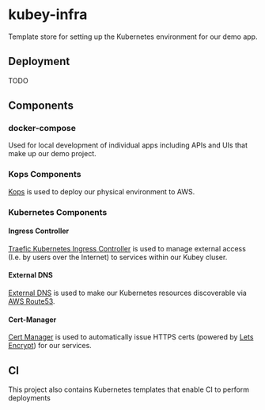 # kubey-infra

Template store for setting up the Kubernetes environment for our demo app.

## Deployment
TODO

## Components


### docker-compose

Used for local development of individual apps including APIs and UIs that make up our demo project.


### Kops Components

[Kops](https://github.com/kubernetes/kops) is used to deploy our physical environment to AWS.


### Kubernetes Components

#### Ingress Controller
[Traefic Kubernetes Ingress Controller](https://docs.traefik.io/user-guide/kubernetes/) is used to manage external access (I.e. by users over the Internet) to services within our Kubey cluser.

#### External DNS
[External DNS](https://github.com/kubernetes-incubator/external-dns) is used to make our Kubernetes resources discoverable via [AWS Route53](https://aws.amazon.com/route53/).

#### Cert-Manager
[Cert Manager](https://github.com/jetstack/cert-manager) is used to automatically issue HTTPS certs (powered by [Lets Encrypt](https://letsencrypt.org/)) for our services.


## CI
This project also contains Kubernetes templates that enable CI to perform deployments







